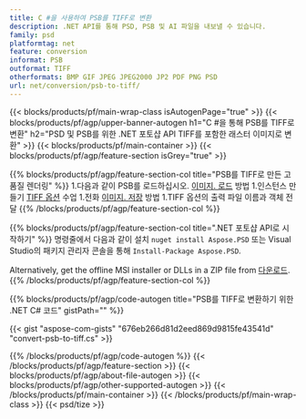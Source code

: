 ```yaml
---
title: C #을 사용하여 PSB를 TIFF로 변환
description: .NET API를 통해 PSD, PSB 및 AI 파일을 내보낼 수 있습니다.
family: psd
platformtag: net
feature: conversion
informat: PSB
outformat: TIFF
otherformats: BMP GIF JPEG JPEG2000 JP2 PDF PNG PSD
url: net/conversion/psb-to-tiff/
---
```


{{< blocks/products/pf/main-wrap-class isAutogenPage="true" >}}
{{< blocks/products/pf/agp/upper-banner-autogen h1="C #을 통해 PSB를 TIFF로 변환" h2="PSD 및 PSB를 위한 .NET 포토샵 API TIFF를 포함한 래스터 이미지로 변환" >}}
{{< blocks/products/pf/main-container >}}
{{< blocks/products/pf/agp/feature-section isGrey="true" >}}

{{% blocks/products/pf/agp/feature-section-col title="PSB를 TIFF로 만든 고품질 렌더링" %}}
1.다음과 같이 PSB를 로드하십시오. [이미지. 로드](https://apireference.aspose.com/psd/net/aspose.psd/image/methods/load/index) 방법
1.인스턴스 만들기 [TIFF 옵션](https://apireference.aspose.com/psd/net/aspose.psd.imageoptions/tiffoptions) 수업
1.전화 [이미지. 저장](https://apireference.aspose.com/psd/net/aspose.psd/image/methods/save/index) 방법
1.TIFF 옵션의 출력 파일 이름과 객체 전달
{{% /blocks/products/pf/agp/feature-section-col %}}

{{% blocks/products/pf/agp/feature-section-col title=".NET 포토샵 API로 시작하기" %}}
명령줄에서 다음과 같이 설치 ```nuget install Aspose.PSD``` 또는 Visual Studio의 패키지 관리자 콘솔을 통해 ```Install-Package Aspose.PSD```.

Alternatively, get the offline MSI installer or DLLs in a ZIP file from [다운로드](https://releases.aspose.com/psd/net).
{{% /blocks/products/pf/agp/feature-section-col %}}

{{% blocks/products/pf/agp/code-autogen title="PSB를 TIFF로 변환하기 위한 .NET C# 코드" gistPath="" %}}

{{< gist "aspose-com-gists" "676eb266d81d2eed869d9815fe43541d" "convert-psb-to-tiff.cs" >}}

{{% /blocks/products/pf/agp/code-autogen %}}
{{< /blocks/products/pf/agp/feature-section >}}
{{< blocks/products/pf/agp/about-file-autogen >}}
{{< blocks/products/pf/agp/other-supported-autogen >}}
{{< /blocks/products/pf/main-container >}}
{{< /blocks/products/pf/main-wrap-class >}}
{{< psd/tize >}}
